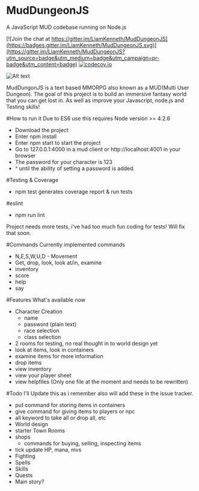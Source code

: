 # MudDungeonJS

A JavaScript MUD codebase running on Node.js

[![Join the chat at https://gitter.im/LiamKenneth/MudDungeonJS](https://badges.gitter.im/LiamKenneth/MudDungeonJS.svg)](https://gitter.im/LiamKenneth/MudDungeonJS?utm_source=badge&utm_medium=badge&utm_campaign=pr-badge&utm_content=badge) [![codecov.io](https://codecov.io/github/LiamKenneth/MudDungeonJS/coverage.svg?branch=master)](https://codecov.io/github/LiamKenneth/MudDungeonJS?branch=master)

![Alt text](http://i.imgur.com/k3Kp2OY.png "Javascript Mud Codebase")


MudDungonJS is a text based MMORPG also known as a MUD(Multi User Dungeon). The goal of this project is to build an immersive fantasy world that you can get lost in. As well as improve your Javascript, node.js and Testing skills!

#How to run it
Due to ES6 use this requires Node version >= 4.2.6

- Download the project
- Enter npm install
- Enter npm start to start the project
- Go to 127.0.0.1:4000 in a mud client or http://localhost:4001 in your browser
- The password for your character is 123
- ^ until the ability of setting a password is added.

#Testing & Coverage
- npm test generates coverage report & run tests

#eslint
- npm run lint

Project needs more tests, i've had too much fun coding for tests! Will fix that soon.

#Commands
Currently implemented commands

- N,E,S,W,U,D - Movement
- Get, drop, look, look at/in, examine
- inventory
- score
- help
- say

#Features
What's available now

- Character Creation
    - name
    - password (plain text)
    - race selection
    - class selection
- 2 rooms for testing, no real thought in to world design yet
- look at items, look in containers
- examine items for more information
- drop items
- view inventory
- view your player sheet
- view helpfiles (Only one file at the moment and needs to be rewritten)

#Todo
I'll Update this as i remember also will add these in the issue tracker.

- put command for storing items in containers
- give command for giving items to players or npc
- all keyword to take all or drop all, etc
- World design
- starter Town Rooms
- shops
    - commands for buying, selling, inspecting items
- tick update HP, mana, mvs
- Fighting
- Spells
- Skills
- Quests
- Main story?

